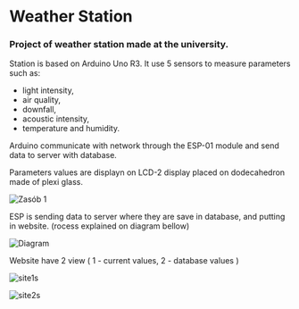 # Weather Station

### Project of weather station made at the university.

Station is based on Arduino Uno R3. It use 5 sensors to measure parameters such as:

- light intensity,
- air quality,
- downfall,
- acoustic intensity,
- temperature and humidity.

Arduino communicate with network through the ESP-01 module and send data to server with database.

Parameters values are displayn on LCD-2 display placed on dodecahedron made of plexi glass.

![Zasób 1](https://user-images.githubusercontent.com/105055717/167175601-c84a0cd4-256d-497b-8353-6d0d9ac97967.png)

ESP is sending data to server where they are save in database, and putting in website. (rocess explained on diagram bellow)

![Diagram](https://user-images.githubusercontent.com/105055717/167177576-be5b002c-02ae-4e7d-b7fe-af5df91f298c.png)

Website have 2 view ( 1 - current values, 2 - database values ) 

![site1s](https://user-images.githubusercontent.com/105055717/167178622-103552f1-0584-4208-a455-1565ec3a0b8a.png)

![site2s](https://user-images.githubusercontent.com/105055717/167178635-98ebacbd-6fde-435f-a821-7af8416b5038.png)
